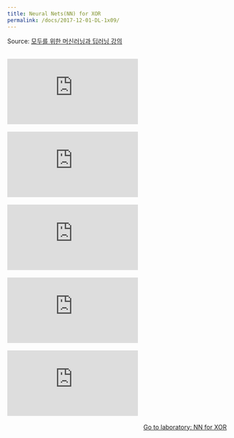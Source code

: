 ```yaml
---
title: Neural Nets(NN) for XOR
permalink: /docs/2017-12-01-DL-1x09/
---
```


Source: [모두를 위한 머신러닝과 딥러닝 강의](http://hunkim.github.io/ml/)
<script>
	embedPDF({url:'https://hunkim.github.io/ml/lec9.pdf'});
</script>
<br/>
<div class="youtube-container">
    <iframe frameborder="0" allowfullscreen src="https://www.youtube.com/embed/GYecDQQwTdI"></iframe>
</div>
<br/>
<div class="youtube-container">
    <iframe frameborder="0" allowfullscreen src="https://www.youtube.com/embed/oZyvmtqLmLo"></iframe>
</div>
<br/>
<div class="youtube-container">
    <iframe frameborder="0" allowfullscreen src="https://www.youtube.com/embed/573EZkzfnZ0"></iframe>
</div>
<br/>
<div class="youtube-container">
    <iframe frameborder="0" allowfullscreen src="https://www.youtube.com/embed/oFGHOsAYiz0"></iframe>
</div>
<br/>
<div class="youtube-container">
    <iframe frameborder="0" allowfullscreen src="https://www.youtube.com/embed/lmrWZPFYjHM"></iframe>
</div>
<br/>
<a style="float:right" target="_blank" href="https://docs.google.com/presentation/d/1KHpjyziDm0Wle-OI-6TZhWM2Oj7YiypXuZOZ1SJW8ds/edit?usp=drive_web">Go to laboratory: NN for XOR</a>